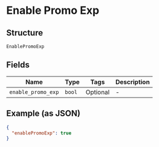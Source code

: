 
# Enable Promo Exp

## Structure

`EnablePromoExp`

## Fields

| Name | Type | Tags | Description |
|  --- | --- | --- | --- |
| `enable_promo_exp` | `bool` | Optional | - |

## Example (as JSON)

```json
{
  "enablePromoExp": true
}
```

